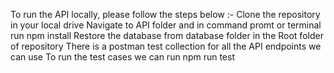 To run the API locally, please follow the steps below :-
Clone the repository in your local drive
Navigate to API folder and in command promt or terminal run npm install
Restore the database from database folder in the Root folder of repository
There is a postman test collection for all the API endpoints we can use
To run the test cases we can run npm run test
